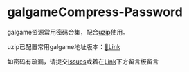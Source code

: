 # galgameCompress-Password

galgame资源常用密码合集，配合[uzip](https://www.yuque.com/farkaway/uzip/mhy85w)使用。

uzip已配置常用galgame地址版本：[🔗Link](https://wwi.lanzouw.com/iiQrwzie3fa)

如密码有疏漏，请提交[Issues](https://github.com/nameyou486/galgameCompress-Password/issues)或着在[Link](http://119.91.106.132:8881/)下方留言板留言

